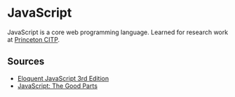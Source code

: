 # JavaScript

JavaScript is a core web programming language.
Learned for research work at [Princeton CITP](https://citp.princeton.edu/).

## Sources
- [Eloquent JavaScript 3rd Edition](https://eloquentjavascript.net/)
- [JavaScript: The Good Parts](https://github.com/NorthPaulo/research/blob/master/Frontend-books%26research/JavaScript%20-%20The%20Good%20Parts%20-%20Douglas%20Crockford%20-%20May%202008.pdf)
